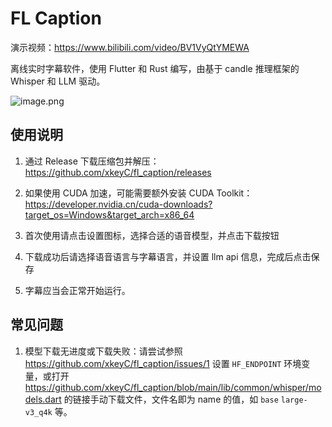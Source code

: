 # FL Caption

演示视频：https://www.bilibili.com/video/BV1VyQtYMEWA

离线实时字幕软件，使用 Flutter 和 Rust 编写，由基于 candle 推理框架的 Whisper 和 LLM 驱动。

![image.png](https://s2.loli.net/2025/03/15/5PbgI1WYapKt4jR.png)


## 使用说明

1. 通过 Release 下载压缩包并解压：https://github.com/xkeyC/fl_caption/releases

2. 如果使用 CUDA 加速，可能需要额外安装 CUDA Toolkit： https://developer.nvidia.cn/cuda-downloads?target_os=Windows&target_arch=x86_64

3. 首次使用请点击设置图标，选择合适的语音模型，并点击下载按钮

4. 下载成功后请选择语音语言与字幕语言，并设置 llm api 信息，完成后点击保存

5. 字幕应当会正常开始运行。

## 常见问题

1. 模型下载无进度或下载失败：请尝试参照 https://github.com/xkeyC/fl_caption/issues/1 设置 `HF_ENDPOINT` 环境变量，或打开 https://github.com/xkeyC/fl_caption/blob/main/lib/common/whisper/models.dart 的链接手动下载文件，文件名即为 name 的值，如 `base` `large-v3_q4k` 等。